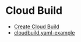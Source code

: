 # Cloud Build

- [Create Cloud Build](/gcp/cloud-build/create-cloud-build/)
- [cloudbuild.yaml-example](/gcp/cloud-build/cloudbuild.yaml-example)
